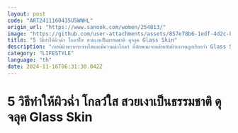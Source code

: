```yaml
---
layout: post
code: "ART2411160435U5WNHL"
origin_url: "https://www.sanook.com/women/254813/"
image: "https://github.com/user-attachments/assets/857e78b6-1edf-4d2c-b461-a47164422689"
title: "5 วิธีทำให้ผิวฉ่ำ โกลว์ใส สวยเงาเป็นธรรมชาติ ดุจลุค Glass Skin"
description: "การมีผิวขาวกระจ่างใสและมีความฉ่ำโกลว์ ที่ลักษณะจะคล้ายกับผิวเงาจนถูกเรียกว่า Glass Skin Glow"
category: "LIFESTYLE"
language: "th"
date: 2024-11-16T06:31:30.042Z
---
```


# 5 วิธีทำให้ผิวฉ่ำ โกลว์ใส สวยเงาเป็นธรรมชาติ ดุจลุค Glass Skin